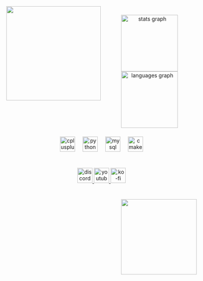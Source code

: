 <img align="left" height="250" src="https://cdn.discordapp.com/attachments/1210906106394705980/1303104144848064524/SPOILER__1-removebg.png?ex=672a89ce&is=6729384e&hm=a6c655a686e5b54ac70edb55b355bf1fe62ee4674103747b34cc1a0304099fa1&"  />

###

<div align="center">
  <img src="https://github-readme-stats.vercel.app/api?username=StormAxs&hide_title=false&hide_rank=false&show_icons=true&include_all_commits=true&count_private=true&disable_animations=false&theme=dracula&locale=en&hide_border=false&order=1" height="150" alt="stats graph"  />
  <img src="https://github-readme-stats.vercel.app/api/top-langs?username=StormAxs&locale=en&hide_title=false&layout=compact&card_width=320&langs_count=5&theme=dracula&hide_border=false&order=2" height="150" alt="languages graph"  />
</div>

###

<div align="center">
  <img src="https://cdn.jsdelivr.net/gh/devicons/devicon/icons/cplusplus/cplusplus-original.svg" height="40" alt="cplusplus logo"  />
  <img width="12" />
  <img src="https://cdn.jsdelivr.net/gh/devicons/devicon/icons/python/python-original.svg" height="40" alt="python logo"  />
  <img width="12" />
  <img src="https://cdn.jsdelivr.net/gh/devicons/devicon/icons/mysql/mysql-original.svg" height="40" alt="mysql logo"  />
  <img width="12" />
  <img src="https://cdn.jsdelivr.net/gh/devicons/devicon/icons/cmake/cmake-original.svg" height="40" alt="cmake logo"  />
</div>

###

<br clear="both">

<div align="center">
  <a href="https://discord.gg/yn26fYpSw6" target="_blank">
    <img src="https://img.shields.io/static/v1?message=Discord&logo=discord&label=&color=7289DA&logoColor=white&labelColor=&style=flat" height="40" alt="discord logo"  />
  </a>
  <a href="https://www.youtube.com/@storma9627" target="_blank">
    <img src="https://img.shields.io/static/v1?message=Youtube&logo=youtube&label=&color=FF0000&logoColor=white&labelColor=&style=flat" height="40" alt="youtube logo"  />
  </a>
  <a href="https://ko-fi.com/stormaxd" target="_blank">
    <img src="https://img.shields.io/static/v1?message=Ko-fi&logo=ko-fi&label=&color=F16061&logoColor=white&labelColor=&style=flat" height="40" alt="ko-fi logo"  />
  </a>
</div>

###

<br clear="both">

<img align="right" height="200" src="https://cdn.discordapp.com/attachments/1210906106394705980/1303105037878431744/image.png?ex=672a8aa3&is=67293923&hm=7220316236632b565a5a468bd98b5af7956f709cb50a7aa7a72e8d9d87e8494b&"  />

###
